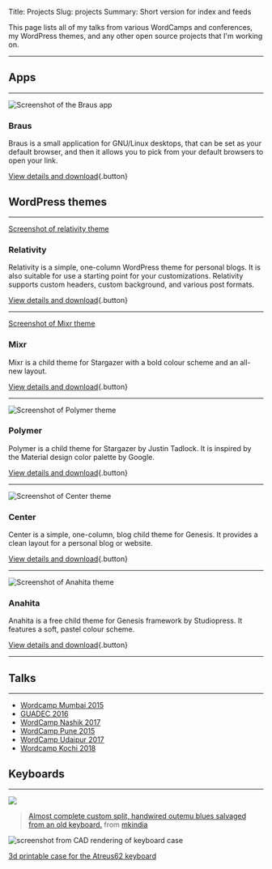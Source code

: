 Title: Projects
Slug: projects
Summary: Short version for index and feeds

This page lists all of my talks from various WordCamps and conferences, my WordPress themes, and any other open source projects that I'm working on.

* * * * *

Apps
----

* * * * *


![Screenshot of the Braus app]({photo}2020/10/screenshot.jpg)


### Braus

Braus is a small application for GNU/Linux desktops, that can be set as your default browser, and then it allows you to pick from your default browsers to open your link.  

[View details and download](https://braus.properlypurple.com){.button}



WordPress themes
----------------

* * * * *

[Screenshot of relativity theme]({photo}2019/02/screenshot-relativity.jpg)

### Relativity

Relativity is a simple, one-column WordPress theme for personal blogs. It is also suitable for use a starting point for your customizations. Relativity supports custom headers, custom background, and various post formats.

[View details and download](https://properlypurple.com/wordpress-themes/relativity/){.button}

* * * * *

[Screenshot of Mixr theme]({photo}2018/01/screenshot-mixr.jpg)

### Mixr

Mixr is a child theme for Stargazer with a bold colour scheme and an all-new layout.

[View details and download](https://properlypurple.com/wordpress-themes/mixr/){.button}

* * * * *

![Screenshot of Polymer theme]({photo}2018/01/screenshot-polymer-theme-1024x768.jpg)

### Polymer

Polymer is a child theme for Stargazer by Justin Tadlock. It is inspired by the Material design color palette by Google.

[View details and download](https://properlypurple.com/wordpress-themes/polymer/){.button}

* * * * *

![Screenshot of Center theme]({photo}2018/01/screenshot-center-1024x768.jpg)

### Center

Center is a simple, one-column, blog child theme for Genesis. It provides a clean layout for a personal blog or website.

[View details and download](https://properlypurple.com/wordpress-themes/center/){.button}

* * * * *

![Screenshot of Anahita theme]({photo}2018/01/screenshot-anahita-1024x767.jpg)

### Anahita

Anahita is a free child theme for Genesis framework by Studiopress. It features a soft, pastel colour scheme.

[View details and download](https://properlypurple.com/wordpress-themes/anahita/){.button}

* * * * *

Talks
-----

* * * * *

-   [Wordcamp Mumbai 2015](https://wordpress.tv/2015/07/13/gaurav-pareek-better-wordpress-development-with-vagrant/)
-   [GUADEC 2016](https://properlypurple.com/guadec2016/)
-   [WordCamp Nashik 2017](https://properlypurple.com/wcnashik2017/)
-   [WordCamp Pune 2015](https://properlypurple.com/wcpune2015/)
-   [WordCamp Udaipur 2017](https://wordpress.tv/2017/07/17/gaurav-pareek-diversity-and-inclusion-in-open-source-communities-an-indian-perspective/)
-   [Wordcamp Kochi 2018](https://wordpress.tv/2020/11/24/gaurav-pareek-adventures-in-updating-my-wordpress-theme-for-gutenberg-support/)

Keyboards
---------

* * * * *

![]({photo}2022/07/6ocvruxmrab61.webp)

> [Almost complete custom split, handwired outemu blues salvaged from an old keyboard.](https://www.reddit.com/r/mkindia/comments/kx5dz7/almost_complete_custom_split_handwired_outemu/?ref_source=embed&ref=share) from [mkindia](https://www.reddit.com/r/mkindia/)


![screenshot from CAD rendering of keyboard case]({photo}2022/07/Screenshot-from-2022-06-22-09-02-44.jpg)

[3d printable case for the Atreus62 keyboard](https://www.printables.com/model/229968-atreus62-angled-case)
